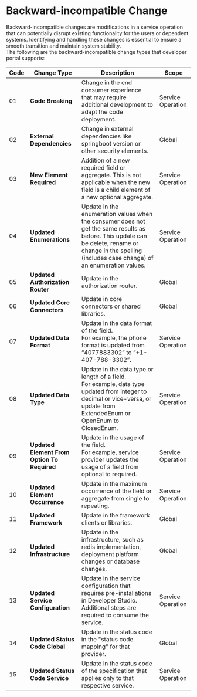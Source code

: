# Backward-incompatible Change

Backward-incompatible changes are modifications in a service operation that can potentially disrupt existing functionality for the users or dependent systems. Identifying and handling these changes is essential to ensure a smooth transition and maintain system stability. 
<br>The following are the backward-incompatible change types that developer portal supports:

| **Code** |**Change Type** | **Description**   | **Scope**          |
|----------|----------------|--------------------|--------------------|
| 01 | **Code Breaking**               | Change in the end consumer experience that may require additional development to adapt the code deployment.                                                                                                                       | Service Operation  |
| 02 | **External Dependencies**       | Change in external dependencies like springboot version or other security elements.                                                                                                                          | Global             |
| 03 | **New Element Required**         | Addition of a new required field or aggregate. This is not applicable when the new field is a child element of a new optional aggregate.                                       | Service Operation  |
| 04 | **Updated Enumerations**        | Update in the enumeration values when the consumer does not get the same results as before. This update can be delete, rename or change in the spelling (includes case change) of an enumeration values.    | Service Operation  |
| 05 | **Updated Authorization Router** | Update in the authorization router.                                                                                                                                                                          | Global             |
| 06 | **Updated Core Connectors**      | Update in core connectors or shared libraries.                                                                                                                                                               | Global             |
| 07 | **Updated Data Format**          | Update in the data format of the field. <br> For example, the phone format is updated from “4077883302” to “+1-407-788-3302”.                                                                                  | Service Operation  |
| 08 | **Updated Data Type**            | Update in the data type or length of a field. <br> For example, data type updated from integer to decimal or vice-versa, or update from ExtendedEnum or OpenEnum to ClosedEnum.                              | Service Operation  |
| 09 | **Updated Element From Option To Required** | Update in the usage of the field. <br> For example, service provider updates the usage of a field from optional to required.                                                                                 | Service Operation  |
| 10 | **Updated Element Occurrence**   | Update in the maximum occurrence of the field or aggregate from single to repeating.                                                                                                                         | Service Operation  |
| 11 | **Updated Framework**           | Update in the framework clients or libraries.                                                                                                                                                                | Global             |
| 12 | **Updated Infrastructure**      | Update in the infrastructure, such as redis implementation, deployment platform changes or database changes.                                                                                                 | Global             |
| 13 | **Updated Service Configuration**| Update in the service configuration that requires pre-installations in Developer Studio. Additional steps are required to consume the service.                                                               | Service Operation  |
| 14 | **Updated Status Code Global**    | Update in the status code in the "status code mapping" for that provider.                                                                                                                                    | Global             |
| 15 | **Updated Status Code Service**   | Update in the status code of the specification that applies only to that respective service.                                                                                                                 | Service Operation  |
